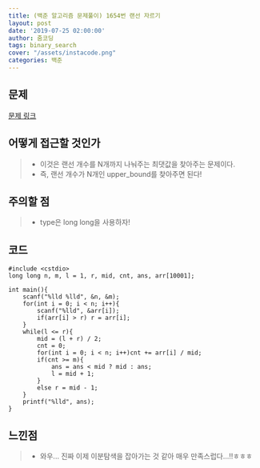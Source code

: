 ```yaml
---
title: (백준 알고리즘 문제풀이) 1654번 랜선 자르기
layout: post
date: '2019-07-25 02:00:00'
author: 줌코딩
tags: binary_search
cover: "/assets/instacode.png"
categories: 백준
---
```


## 문제

[문제 링크](https://www.acmicpc.net/problem/1654)

## 어떻게 접근할 것인가

>* 이것은 랜선 개수를 N개까지 나눠주는 최댓값을 찾아주는 문제이다.
>* 즉, 랜선 개수가 N개인 upper_bound를 찾아주면 된다!

## 주의할 점

>* type은 long long을 사용하자!

## 코드

    #include <cstdio>
    long long n, m, l = 1, r, mid, cnt, ans, arr[10001];

    int main(){
        scanf("%lld %lld", &n, &m);
        for(int i = 0; i < n; i++){
            scanf("%lld", &arr[i]);
            if(arr[i] > r) r = arr[i];
        }
        while(l <= r){
            mid = (l + r) / 2;
            cnt = 0;
            for(int i = 0; i < n; i++)cnt += arr[i] / mid;
            if(cnt >= m){
                ans = ans < mid ? mid : ans;
                l = mid + 1;
            }
            else r = mid - 1;
        }
        printf("%lld", ans);
    }

## 느낀점

>* 와우... 진짜 이제 이분탐색을 잡아가는 것 같아 매우 만족스럽다...!!ㅎㅎㅎ
